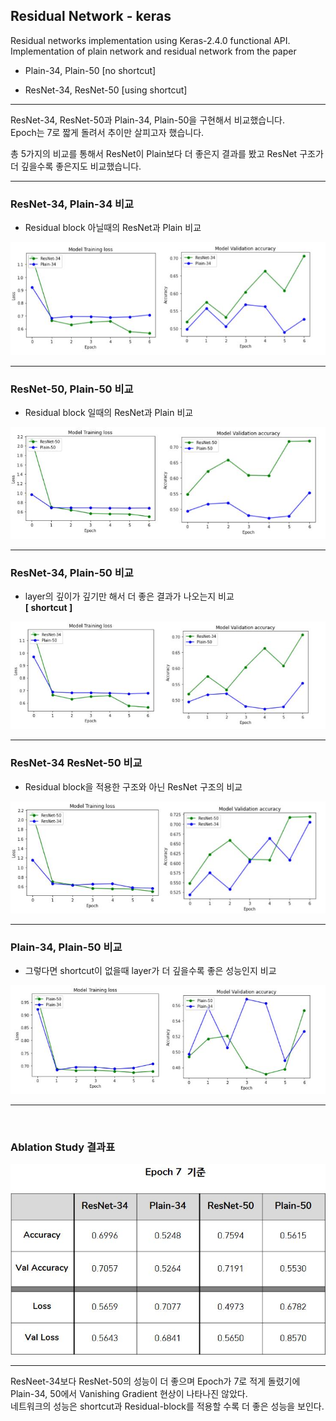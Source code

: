 ## Residual Network - keras

Residual networks implementation using Keras-2.4.0 functional API.   
Implementation of plain network and residual network from the paper  
- Plain-34, Plain-50  [no shortcut]

- ResNet-34,  ResNet-50 [using shortcut]


--- 

ResNet-34, ResNet-50과 Plain-34, Plain-50을 구현해서 비교했습니다.  
Epoch는 7로 짧게 돌려서 추이만 살피고자 했습니다.  

총 5가지의 비교를 통해서 ResNet이 Plain보다 더 좋은지 결과를 봤고 ResNet 구조가 더 깊을수록 좋은지도 비교했습니다. 

---

### ResNet-34, Plain-34 비교
   - Residual block 아닐때의 ResNet과 Plain 비교
   
![ResNet34_Plain34.jpg](./images/ResNet34_Plain34.jpg)

---

### ResNet-50, Plain-50 비교
   - Residual block 일때의 ResNet과 Plain 비교
    
![ResNet50_Plain50.jpg](./images/ResNet50_Plain50.jpg)


---

### ResNet-34, Plain-50 비교
   - layer의 깊이가 깊기만 해서 더 좋은 결과가 나오는지 비교 <br> **[ shortcut ]**   
    
![ResNet34_Plain50.jpg](./images/ResNet34_Plain50.jpg)

---

### ResNet-34 ResNet-50 비교
   - Residual block을 적용한 구조와 아닌 ResNet 구조의 비교

![ResNet50_ResNet34.jpg](./images/ResNet50_ResNet34.jpg)

---

### Plain-34, Plain-50 비교
   - 그렇다면 shortcut이 없을때 layer가 더 깊을수록 좋은 성능인지 비교
    
![Plain50_Plain34.jpg](./images/Plain50_Plain34.jpg)


---

<br>

### Ablation Study 결과표

![Ablation_table.jpg](./images/Ablation_table.jpg)

---


ResNeet-34보다 ResNet-50의 성능이 더 좋으며 Epoch가 7로 적게 돌렸기에 Plain-34, 50에서 Vanishing Gradient 현상이 나타나진 않았다.  
네트워크의 성능은 shortcut과 Residual-block를 적용할 수록 더 좋은 성능을 보인다.
